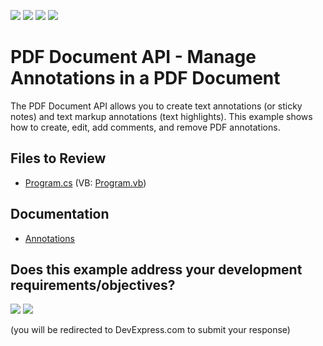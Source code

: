 <!-- default badges list -->
![](https://img.shields.io/endpoint?url=https://codecentral.devexpress.com/api/v1/VersionRange/180363092/24.2.1%2B)
[![](https://img.shields.io/badge/Open_in_DevExpress_Support_Center-FF7200?style=flat-square&logo=DevExpress&logoColor=white)](https://supportcenter.devexpress.com/ticket/details/T545395)
[![](https://img.shields.io/badge/📖_How_to_use_DevExpress_Examples-e9f6fc?style=flat-square)](https://docs.devexpress.com/GeneralInformation/403183)
[![](https://img.shields.io/badge/💬_Leave_Feedback-feecdd?style=flat-square)](#does-this-example-address-your-development-requirementsobjectives)
<!-- default badges end -->
# PDF Document API - Manage Annotations in a PDF Document

The PDF Document API allows you to create text annotations (or sticky notes) and text markup annotations (text highlights). This example shows how to create, edit, add comments, and remove PDF annotations.

## Files to Review
* [Program.cs](./CS/CreateMarkupAnnotation/Program.cs) (VB: [Program.vb](./VB/CreateMarkupAnnotation/Program.vb))

## Documentation

 * [Annotations](https://docs.devexpress.com/OfficeFileAPI/119122/pdf-document-api/annotations)
<!-- feedback -->
## Does this example address your development requirements/objectives?

[<img src="https://www.devexpress.com/support/examples/i/yes-button.svg"/>](https://www.devexpress.com/support/examples/survey.xml?utm_source=github&utm_campaign=pdf-document-api-manage-annotations-in-document&~~~was_helpful=yes) [<img src="https://www.devexpress.com/support/examples/i/no-button.svg"/>](https://www.devexpress.com/support/examples/survey.xml?utm_source=github&utm_campaign=pdf-document-api-manage-annotations-in-document&~~~was_helpful=no)

(you will be redirected to DevExpress.com to submit your response)
<!-- feedback end -->
